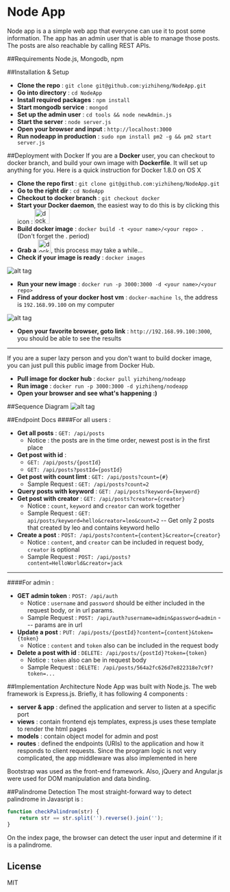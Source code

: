 # Node App
Node app is a a simple web app that everyone can use it to post some information. The app has an admin user that is able to manage those posts. The posts are also reachable by calling REST APIs.

##Requirements
Node.js, Mongodb, npm

##Installation & Setup
- **Clone the repo** :  `git clone git@github.com:yizhiheng/NodeApp.git`
- **Go into directory** : `cd NodeApp`
- **Install required packages** : `npm install`
- **Start mongodb service** : `mongod`
- **Set up the admin user** : `cd tools && node newAdmin.js`
- **Start the server** : `node server.js`
- **Open your browser and input** : `http://localhost:3000`
- **Run nodeapp in production** : `sudo npm install pm2 -g && pm2 start server.js`

##Deployment with Docker
If you are a **Docker** user, you can checkout to docker branch, and build your own image with **Dockerfile**. It will set up anything for you. Here is a quick instruction for Docker 1.8.0 on OS X
- **Clone the repo first** :  `git clone git@github.com:yizhiheng/NodeApp.git`
- **Go to the right dir** : `cd NodeApp`
- **Checkout to docker branch** : `git checkout docker`
- **Start your Docker daemon**, the easiest way to do this is by clicking this icon : <img src="http://img.informer.com/icons_mac/png/128/321/321309.png" alt="docker icon" width="35px" height="35px">
- **Build docker image** : `docker build -t <your name>/<your repo> .` (Don't forget the . period)
- **Grab a** <img src="http://www.cliparthut.com/clip-arts/965/coffee-cup-clip-art-965206.png" alt="docker icon" width="30px" height="30px">, this process may take a while...
- **Check if your image is ready** : `docker images`

![alt tag](https://raw.github.com/yizhiheng/NodeApp/master/screenshots/dockerimage.png)
- **Run your new image** : `docker run -p 3000:3000 -d <your name>/<your repo>`
- **Find address of your docker host vm** : `docker-machine ls`, the address is `192.168.99.100` on my computer

![alt tag](https://raw.github.com/yizhiheng/NodeApp/master/screenshots/dockermachine.png)
- **Open your favorite browser, goto link** : `http://192.168.99.100:3000`, you should be able to see the results

---

If you are a super lazy person and you don't want to build docker image, you can just pull this public image from Docker Hub.
- **Pull image for docker hub** : `docker pull yizhiheng/nodeapp`
- **Run image** : `docker run -p 3000:3000 -d yizhiheng/nodeapp`
- **Open your browser and see what's happening :)**


##Sequence Diagram
![alt tag](https://raw.github.com/yizhiheng/NodeApp/master/screenshots/SequenceDiagram.png)

##Endpoint Docs
####For all users : 
- **Get all posts** : `GET: /api/posts`
	- Notice : the posts are in the time order, newest post is in the first place
- **Get post with id** : 
	- `GET: /api/posts/{postId}`
	- `GET: /api/posts?postId={postId}`
- **Get post with count limt** : `GET: /api/posts?count={#}`
	- Sample Request : `GET: /api/posts?count=2`
- **Query posts with keyword** : `GET: /api/posts?keyword={keyword}`
- **Get post with creator** : `GET: /api/posts?creator={creator}`
	- Notice : `count`, `keyword` and `creator` can work together
	- Sample Request : `GET: api/posts/keyword=hello&creator=leo&count=2` -- Get only 2 posts that created by leo and contains keyword hello
- **Create a post** : `POST: /api/posts?content={content}&creator={creator}`
	- Notice : `content`, and `creator` can be included in request body, `creator` is optional
	- Sample Request : `POST: /api/posts?content=HelloWorld&creator=jack`

---
####For admin : 
- **GET admin token** : `POST: /api/auth`
	- Notice : `username` and `password` should be either included in the request body, or in url params.
	- Sample Request : `POST: /api/auth?username=admin&password=admin` --- params are in url
- **Update a post** : `PUT: /api/posts/{postId}?content={content}&token={token}`
	- Notice : `content` and `token` also can be included in the request body
- **Delete a post with id** : `DELETE: /api/posts/{postId}?token={token}`
	- Notice : `token` also can be in request body
	- Sample Request : `DELETE: /api/posts/564a2fc626d7e822318e7c9f?token=...`


##Implementation Architecture
Node App was built with Node.js. The web framework is Express.js. Briefly, it has following 4 components : 
- **server & app** : defined the application and server to listen at a specific port
- **views** : contain frontend ejs templates, express.js uses these template to render the html pages
- **models** : contain object model for admin and post
- **routes** : defined the endpoints (URIs) to the application and how it responds to client requests. Since the program logic is not very complicated, the app middleware was also implemented in here

Bootstrap was used as the front-end framework. Also, jQuery and Angular.js were used for DOM manipulation and data binding.

##Palindrome Detection
The most straight-forward way to detect palindrome in Javasript is : 
```javascript
function checkPalindrom(str) {
	return str == str.split('').reverse().join('');
}
```
On the index page, the browser can detect the user input and determine if it is a palindrome. 

## License

MIT
